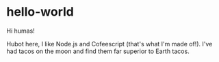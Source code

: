 # hello-world

Hi humas!

Hubot here, I like Node.js and Cofeescript (that's what I'm made of!).
I've had tacos on the moon and find them far superior to Earth tacos.
